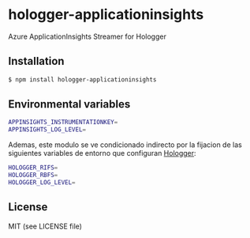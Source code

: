 # hologger-applicationinsights

Azure ApplicationInsights Streamer for Hologger




## Installation

```bash
$ npm install hologger-applicationinsights
```




## Environmental variables

```bash
APPINSIGHTS_INSTRUMENTATIONKEY=
APPINSIGHTS_LOG_LEVEL=
```

Ademas, este modulo se ve condicionado indirecto por la fijacion de las siguientes 
variables de entorno que configuran [Hologger]():  

```bash
HOLOGGER_RIFS=
HOLOGGER_RBFS=
HOLOGGER_LOG_LEVEL=
```




## License

MIT (see LICENSE file)